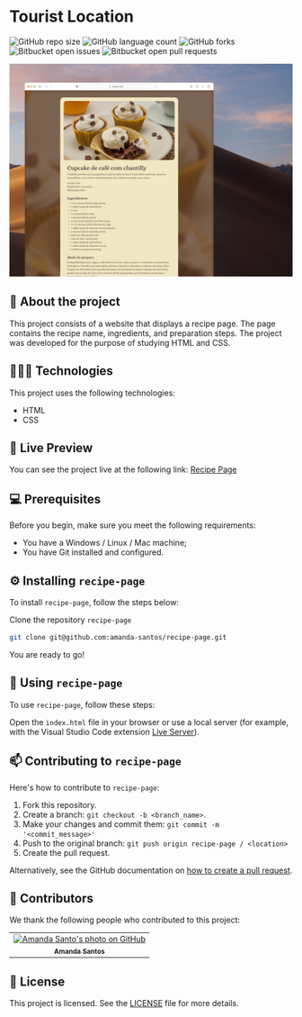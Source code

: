# Tourist Location

![GitHub repo size](https://img.shields.io/github/repo-size/amanda-santos/recipe-page?style=for-the-badge)
![GitHub language count](https://img.shields.io/github/languages/count/amanda-santos/recipe-page?style=for-the-badge)
![GitHub forks](https://img.shields.io/github/forks/amanda-santos/recipe-page?style=for-the-badge)
![Bitbucket open issues](https://img.shields.io/bitbucket/issues/amanda-santos/recipe-page?style=for-the-badge)
![Bitbucket open pull requests](https://img.shields.io/bitbucket/pr-raw/amanda-santos/recipe-page?style=for-the-badge)

<img src="assets/cover.png" alt="Preview image of the project Recipe Page containing the website page.">

## 📝 About the project

This project consists of a website that displays a recipe page. The page contains the recipe name, ingredients, and preparation steps. The project was developed for the purpose of studying HTML and CSS.

## 👩🏻‍💻 Technologies

This project uses the following technologies:

- HTML
- CSS

## 👀 Live Preview

You can see the project live at the following link: [Recipe Page](https://amanda-santos.github.io/recipe-page/)

## 💻 Prerequisites

Before you begin, make sure you meet the following requirements:

- You have a Windows / Linux / Mac machine;
- You have Git installed and configured.

## ⚙️ Installing `recipe-page`

To install `recipe-page`, follow the steps below:

Clone the repository `recipe-page`

```bash
git clone git@github.com:amanda-santos/recipe-page.git
```

You are ready to go!

## 🚀 Using `recipe-page`

To use `recipe-page`, follow these steps:

Open the `index.html` file in your browser or use a local server (for example, with the Visual Studio Code extension [Live Server](https://marketplace.visualstudio.com/items?itemName=ritwickdey.LiveServer)).

## 📫 Contributing to `recipe-page`

Here's how to contribute to `recipe-page`:

1. Fork this repository.
2. Create a branch: `git checkout -b <branch_name>`.
3. Make your changes and commit them: `git commit -m '<commit_message>'`
4. Push to the original branch: `git push origin recipe-page / <location>`
5. Create the pull request.

Alternatively, see the GitHub documentation on [how to create a pull request](https://help.github.com/en/github/collaborating-with-issues-and-pull-requests/creating-a-pull-request).

## 🤝 Contributors

We thank the following people who contributed to this project:

<table>
  <tr>
    <td align="center">
      <a href="#" title="set the link title">
        <img src="https://github.com/amanda-santos.png" width="100px;" alt="Amanda Santo's photo on GitHub"/><br>
        <sub>
          <b>Amanda Santos</b>
        </sub>
      </a>
    </td>
  </tr>
</table>

## 📝 License

This project is licensed. See the [LICENSE](LICENSE.md) file for more details.
